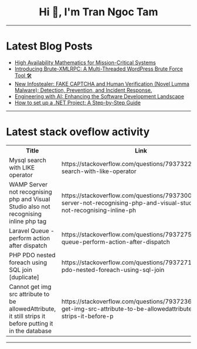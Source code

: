 <h1 align="center">Hi 👋, I'm Tran Ngoc Tam</h1>

---

# Latest Blog Posts 
<!-- BLOG-POST-LIST:START -->
- [High Availability Mathematics for Mission-Critical Systems](https://dev.to/anwaar/high-availability-mathematics-and-mission-critical-systems-51j9)
- [Introducing Brute-XMLRPC: A Multi-Threaded WordPress Brute Force Tool 🛠️](https://dev.to/trixsec/introducing-brute-xmlrpc-a-multi-threaded-wordpress-brute-force-tool-hf7)
- [New Infostealer: FAKE CAPTCHA and Human Verification &lpar;Novel Lumma Malware&rpar;; Detection, Prevention, and Incident Response.](https://dev.to/asi_security/new-infostealer-fake-captcha-and-human-verification-novel-lumma-malware-detection-prevention-13a1)
- [Engineering with AI: Enhancing the Software Development Landscape](https://dev.to/justdigitallyemma/engineering-with-ai-enhancing-the-software-development-landscape-1bhm)
- [How to set up a .NET Project: A Step-by-Step Guide](https://dev.to/nghiemledo/how-to-set-up-a-net-project-a-step-by-step-guide-41dn)
<!-- BLOG-POST-LIST:END -->

---

# Latest stack oveflow activity
<table>
  <tr><th>Title</th><th>Link</th></tr>
  <!-- STACKOVERFLOW:START --><tr><td>Mysql search with LIKE operator</td><td>https://stackoverflow.com/questions/79373224/mysql-search-with-like-operator</td></tr><tr><td>WAMP Server not recognising php and Visual Studio also not recognising inline php tag</td><td>https://stackoverflow.com/questions/79373004/wamp-server-not-recognising-php-and-visual-studio-also-not-recognising-inline-ph</td></tr><tr><td>Laravel Queue - perform action after dispatch</td><td>https://stackoverflow.com/questions/79372758/laravel-queue-perform-action-after-dispatch</td></tr><tr><td>PHP PDO nested foreach using SQL join [duplicate]</td><td>https://stackoverflow.com/questions/79372717/php-pdo-nested-foreach-using-sql-join</td></tr><tr><td>Cannot get img src attribute to be allowedAttribute, it still strips it before putting it in the database</td><td>https://stackoverflow.com/questions/79372367/cannot-get-img-src-attribute-to-be-allowedattribute-it-still-strips-it-before-p</td></tr><!-- STACKOVERFLOW:END -->
</table>

---


